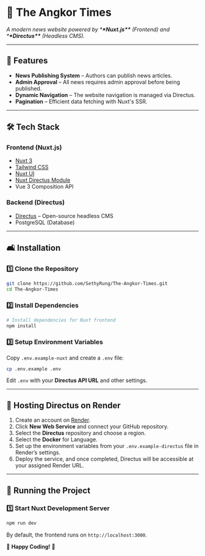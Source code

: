 # 📰 The Angkor Times

_A modern news website powered by \***\*Nuxt.js\*\*** (Frontend) and \***\*Directus\*\*** (Headless CMS)._

---

## 🚀 Features

- **News Publishing System** – Authors can publish news articles.
- **Admin Approval** – All news requires admin approval before being published.
- **Dynamic Navigation** – The website navigation is managed via Directus.
- **Pagination** – Efficient data fetching with Nuxt's SSR.

---

## 🛠️ Tech Stack

### **Frontend (Nuxt.js)**

- [Nuxt 3](https://nuxt.com/)
- [Tailwind CSS](https://tailwindcss.com/)
- [Nuxt UI](https://ui.nuxt.com/)
- [Nuxt Directus Module](https://nuxt.com/modules/directus)
- Vue 3 Composition API

### **Backend (Directus)**

- [Directus](https://directus.io/) – Open-source headless CMS
- PostgreSQL (Database)

---

## 🛋️ Installation

### **1️⃣ Clone the Repository**

```sh
git clone https://github.com/SethyRung/The-Angkor-Times.git
cd The-Angkor-Times
```

### **2️⃣ Install Dependencies**

```sh
# Install dependencies for Nuxt frontend
npm install
```

### **3️⃣ Setup Environment Variables**

Copy `.env.example-nuxt` and create a `.env` file:

```sh
cp .env.example .env
```

Edit `.env` with your **Directus API URL** and other settings.

---

## 🚀 Hosting Directus on Render

1. Create an account on [Render](https://render.com/).
2. Click **New Web Service** and connect your GitHub repository.
3. Select the **Directus** repository and choose a region.
4. Select the **Docker** for Language.
5. Set up the environment variables from your `.env.example-directus` file in Render’s settings.
6. Deploy the service, and once completed, Directus will be accessible at your assigned Render URL.

---

## 🚀 Running the Project

### **1️⃣ Start Nuxt Development Server**

```sh
npm run dev
```

By default, the frontend runs on `http://localhost:3000`.

🚀 **Happy Coding!** 🚀
